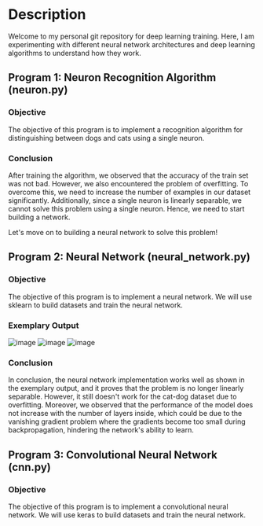 # Description

Welcome to my personal git repository for deep learning training. Here, I am experimenting with different neural network architectures and deep learning algorithms to understand how they work.

## Program 1: Neuron Recognition Algorithm (neuron.py)

### Objective

The objective of this program is to implement a recognition algorithm for distinguishing between dogs and cats using a single neuron.

### Conclusion

After training the algorithm, we observed that the accuracy of the train set was not bad. However, we also encountered the problem of overfitting. To overcome this, we need to increase the number of examples in our dataset significantly. Additionally, since a single neuron is linearly separable, we cannot solve this problem using a single neuron. Hence, we need to start building a network.

Let's move on to building a neural network to solve this problem!

## Program 2: Neural Network (neural_network.py)

### Objective

The objective of this program is to implement a neural network. We will use sklearn to build datasets and train the neural network.

### Exemplary Output

![image](https://i.imgur.com/MdLglIA.png)
![image](https://i.imgur.com/QKBqdfr.png)
![image](https://i.imgur.com/9rCYBMW.png)

### Conclusion

In conclusion, the neural network implementation works well as shown in the exemplary output, and it proves that the problem is no longer linearly separable. However, it still doesn't work for the cat-dog dataset due to overfitting. Moreover, we observed that the performance of the model does not increase with the number of layers inside, which could be due to the vanishing gradient problem where the gradients become too small during backpropagation, hindering the network's ability to learn.

## Program 3: Convolutional Neural Network (cnn.py)

### Objective

The objective of this program is to implement a convolutional neural network. We will use keras to build datasets and train the neural network.
